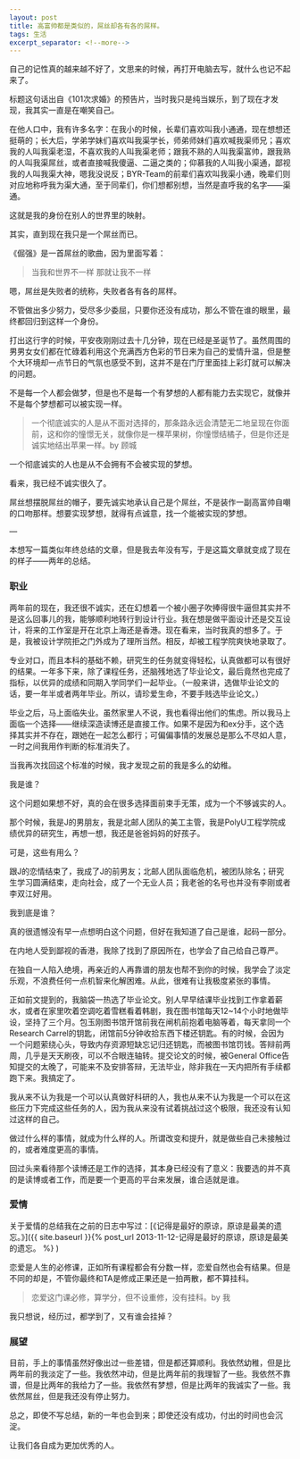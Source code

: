 ```yaml
---
layout: post
title: 高富帅都是类似的，屌丝却各有各的屌样。
tags: 生活
excerpt_separator: <!--more-->
---
```


自己的记性真的越来越不好了，文思来的时候，再打开电脑去写，就什么也记不起来了。

标题这句话出自《101次求婚》的预告片，当时我只是纯当娱乐，到了现在才发现，我其实一直是在嘲笑自己。

在他人口中，我有许多名字：在我小的时候，长辈们喜欢叫我小通通，现在想想还挺萌的；长大后，学弟学妹们喜欢叫我渠学长，师弟师妹们喜欢喊我渠师兄；喜欢我的人叫我渠老湿，不喜欢我的人叫我渠老师；跟我不熟的人叫我渠富帅，跟我熟的人叫我渠屌丝，或者直接喊我傻逼、二逼之类的；仰慕我的人叫我小渠通，鄙视我的人叫我渠大神，嗯我没说反；BYR-Team的前辈们喜欢叫我渠小通，晚辈们则对应地称呼我为渠大通，至于同辈们，你们想都别想，当然是直呼我的名字——渠通。

这就是我的身份在别人的世界里的映射。

其实，直到现在我只是一个屌丝而已。

<!--more-->

《倔强》是一首屌丝的歌曲，因为里面写着：

> 当我和世界不一样
> 那就让我不一样

嗯，屌丝是失败者的统称，失败者各有各的屌样。

不管做出多少努力，受尽多少委屈，只要你还没有成功，那么不管在谁的眼里，最终都回归到这样一个身份。

打出这行字的时候，平安夜刚刚过去十几分钟，现在已经是圣诞节了。虽然周围的男男女女们都在忙碌着利用这个充满西方色彩的节日来为自己的爱情升温，但是整个大环境却一点节日的气氛也感受不到，这并不是在门厅里面挂上彩灯就可以解决的问题。

不是每一个人都会做梦，但是也不是每一个有梦想的人都有能力去实现它，就像并不是每个梦想都可以被实现一样。

> 一个彻底诚实的人是从不面对选择的，那条路永远会清楚无二地呈现在你面前，这和你的憧憬无关，就像你是一棵苹果树，你憧憬结橘子，但是你还是诚实地结出苹果一样。by 顾城

一个彻底诚实的人也是从不会拥有不会被实现的梦想。

看来，我已经不诚实很久了。

屌丝想摆脱屌丝的帽子，要先诚实地承认自己是个屌丝，不是装作一副高富帅自嘲的口吻那样。想要实现梦想，就得有点诚意，找一个能被实现的梦想。

—

本想写一篇类似年终总结的文章，但是我去年没有写，于是这篇文章就变成了现在的样子——两年的总结。

### 职业

两年前的现在，我还很不诚实，还在幻想着一个被小圈子吹捧得很牛逼但其实并不是这么回事儿的我，能够顺利地转行到设计行业。我在想是做平面设计还是交互设计，将来的工作室是开在北京上海还是香港。现在看来，当时我真的想多了。于是，我被设计学院拒之门外成为了理所当然。相反，却被工程学院爽快地录取了。

专业对口，而且本科的基础不赖，研究生的任务就变得轻松，认真做都可以有很好的结果。一年多下来，除了课程任务，还脑残地选了毕业论文，最后竟然也完成了指标，以优异的成绩和同期入学同学们一起毕业。（一般来讲，选做毕业论文的话，要一年半或者两年毕业。所以，请珍爱生命，不要手贱选毕业论文。）

毕业之后，马上面临失业。虽然家里人不说，我也看得出他们的焦虑。所以我马上面临一个选择——继续深造读博还是直接工作。如果不是因为和ex分手，这个选择其实并不存在，跟她在一起怎么都行；可偏偏事情的发展总是那么不尽如人意，一时之间我用作判断的标准消失了。

当我再次找回这个标准的时候，我才发现之前的我是多么的幼稚。

我是谁？

这个问题如果想不好，真的会在很多选择面前束手无策，成为一个不够诚实的人。

那个时候，我是J的男朋友，我是北邮人团队的美工主管，我是PolyU工程学院成绩优异的研究生，再想一想，我还是爸爸妈妈的好孩子。

可是，这些有用么？

跟J的恋情结束了，我成了J的前男友；北邮人团队面临危机，被团队除名；研究生学习圆满结束，走向社会，成了一个无业人员；我老爸的名号也并没有李刚或者李双江好用。

我到底是谁？

真的很遗憾没有早一点想明白这个问题，但好在我知道了自己是谁，起码一部分。

在内地人受到鄙视的香港，我除了找到了原因所在，也学会了自己给自己尊严。

在独自一人陷入绝境，再亲近的人再靠谱的朋友也帮不到你的时候，我学会了淡定乐观，不浪费任何一点机智来化解困难。从此，很难有让我极度紧张的事情。

正如前文提到的，我脑袋一热选了毕业论文。别人早早结课毕业找到工作拿着薪水，或者在家里吹着空调吃着雪糕看着韩剧，我在图书馆每天12~14个小时地做毕设，坚持了三个月。包玉刚图书馆开馆前我在闸机前抱着电脑等着，每天拿同一个Research Carrel的钥匙，闭馆前5分钟收拾东西下楼还钥匙。有的时候，会因为一个问题萦绕心头，导致内存资源短缺忘记归还钥匙，而被图书馆罚钱。答辩前两周，几乎是天天刷夜，可以不合眼连轴转。提交论文的时候，被General Office告知提交的太晚了，可能来不及安排答辩，无法毕业，除非我在一天内把所有手续都跑下来。我搞定了。

我从来不认为我是一个可以认真做好科研的人，我也从来不认为我是一个可以在这些压力下完成这些任务的人，因为我从来没有试着挑战过这个极限，我还没有认知过这样的自己。

做过什么样的事情，就成为什么样的人。所谓改变和提升，就是做些自己未接触过的，或者难度更高的事情。

回过头来看待那个读博还是工作的选择，其本身已经没有了意义：我要选的并不真的是读博或者工作，而是要一个更高的平台来发展，谁合适就是谁。

### 爱情

关于爱情的总结我在之前的日志中写过：[《记得是最好的原谅，原谅是最美的遗忘。》]({{ site.baseurl }}{% post_url 2013-11-12-记得是最好的原谅，原谅是最美的遗忘。 %}
)

恋爱是人生的必修课，正如所有课程都会有分数一样，恋爱自然也会有结果。但是不同的却是，不管你最终和TA是修成正果还是一拍两散，都不算挂科。

> 恋爱这门课必修，算学分，但不设重修，没有挂科。by 我

我只想说，经历过，都学到了，又有谁会挂掉？

### 展望

目前，手上的事情虽然好像出过一些差错，但是都还算顺利。我依然幼稚，但是比两年前的我淡定了一些。我依然冲动，但是比两年前的我理智了一些。我依然不靠谱，但是比两年的我给力了一些。我依然有梦想，但是比两年的我诚实了一些。我依然屌丝，但是我还没有停止努力。

总之，即使不写总结，新的一年也会到来；即使还没有成功，付出的时间也会沉淀。

让我们各自成为更加优秀的人。